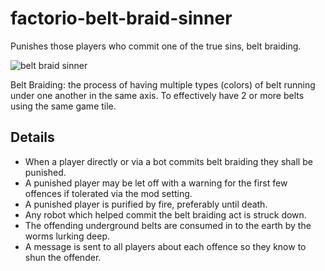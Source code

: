 # factorio-belt-braid-sinner

Punishes those players who commit one of the true sins, belt braiding.

![belt braid sinner](https://thumbs.gfycat.com/VapidInfatuatedAustraliancurlew-size_restricted.gif)

Belt Braiding: the process of having multiple types (colors) of belt running under one another in the same axis. To effectively have 2 or more belts using the same game tile.

Details
--------

- When a player directly or via a bot commits belt braiding they shall be punished.
- A punished player may be let off with a warning for the first few offences if tolerated via the mod setting.
- A punished player is purified by fire, preferably until death.
- Any robot which helped commit the belt braiding act is struck down.
- The offending underground belts are consumed in to the earth by the worms lurking deep.
- A message is sent to all players about each offence so they know to shun the offender.